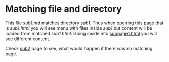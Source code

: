 Matching file and directory
===========================

This file *sub1.md* matches directory *sub1*. Thus when opening this page that
is *sub1.html* you will see menu with files inside *sub1* but content will be
loaded from matched *sub1.html*. Going inside into
[subpage1.html](sub1/subpage1.html) you will see different content.

Check [sub2](./sub2.html) page to see, what would happen if there was no
matching page.
